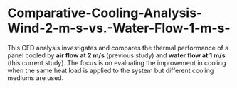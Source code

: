 # Comparative-Cooling-Analysis-Wind-2-m-s-vs.-Water-Flow-1-m-s-
This CFD analysis investigates and compares the thermal performance of a panel cooled by **air flow at 2 m/s** (previous study) and **water flow at 1 m/s** (this current study). The focus is on evaluating the improvement in cooling when the same heat load is applied to the system but different cooling mediums are used.
